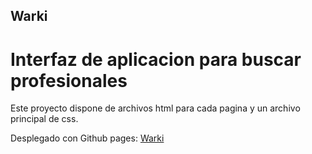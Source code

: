 ## Warki

# Interfaz de aplicacion para buscar profesionales

Este proyecto dispone de archivos html para cada pagina y un archivo principal de css.

Desplegado con Github pages: [Warki](https://t-j05.github.io/FronTJ/)
